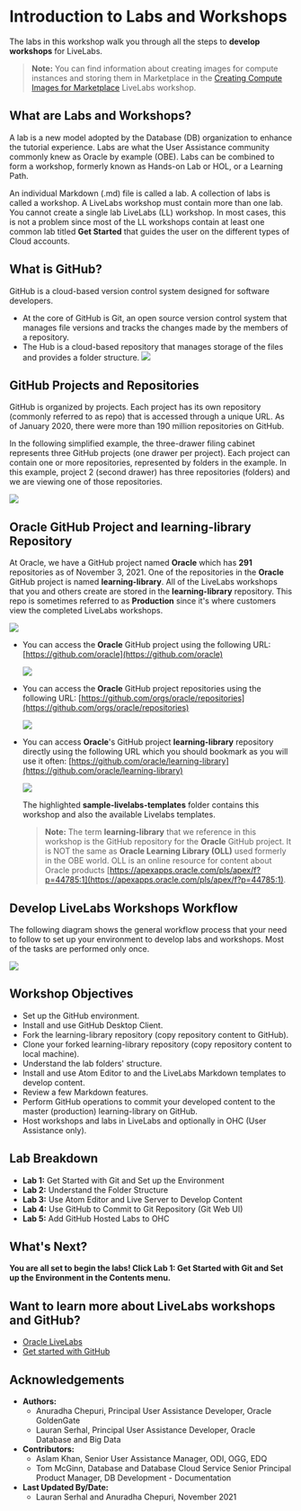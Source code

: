 # Introduction to Labs and Workshops

The labs in this workshop walk you through all the steps to **develop workshops** for LiveLabs.

  > **Note:** You can find information about creating images for compute instances and storing them in Marketplace in the [Creating Compute Images for Marketplace](https://oracle.github.io/learning-library/sample-livelabs-templates/create-labs/labs/workshops/compute/) LiveLabs workshop.

## What are Labs and Workshops?
A lab is a new model adopted by the Database (DB) organization to enhance the tutorial experience. Labs are what the User Assistance community commonly knew as Oracle by example (OBE). Labs can be combined to form a workshop, formerly known as Hands-on Lab or HOL, or a Learning Path.

An individual Markdown (.md) file is called a lab. A collection of labs is called a workshop. A LiveLabs workshop must contain more than one lab. You cannot create a single lab LiveLabs (LL) workshop. In most cases, this is not a problem since most of the LL workshops contain at least one common lab titled **Get Started** that guides the user on the different types of Cloud accounts.

## What is GitHub?
GitHub is a cloud-based version control system designed for software developers.
  * At the core of GitHub is Git, an open source version control system that manages file versions and tracks the changes made by the members of a repository.
  * The Hub is a cloud-based repository that manages storage of the files and provides a folder structure.
  ![](./images/git-hub-what-is-github.png " ")

## GitHub Projects and Repositories
GitHub is organized by projects. Each project has its own repository (commonly referred to as repo) that is accessed through a unique URL. As of January 2020, there were more than 190 million repositories on GitHub.

In the following simplified example, the three-drawer filing cabinet represents three GitHub projects (one drawer per project). Each project can contain one or more repositories, represented by folders in the example. In this example, project 2 (second drawer) has three repositories (folders) and we are viewing one of those repositories.

  ![](./images/git-hub-projects-repositories.png " ")

## Oracle GitHub Project and learning-library Repository

At Oracle, we have a GitHub project named **Oracle** which has **291** repositories as of November 3, 2021. One of the repositories in the **Oracle** GitHub project is named **learning-library**. All of the LiveLabs workshops that you and others create are stored in the **learning-library** repository. This repo is sometimes referred to as **Production** since it's where customers view the completed LiveLabs workshops.

![](./images/git-hub-oracle-projects-learning-library.png " ")

+ You can access the **Oracle** GitHub project using the following URL:
  [https://github.com/oracle](https://github.com/oracle)

  ![](./images/git-hub-oracle-project.png " ")

+ You can access the **Oracle** GitHub project repositories using the following URL:
  [https://github.com/orgs/oracle/repositories](https://github.com/orgs/oracle/repositories)

  ![](./images/git-hub-oracle-repos.png " ")

+ You can access **Oracle**'s GitHub project **learning-library** repository directly using the following URL which you should bookmark as you will use it often:
  [https://github.com/oracle/learning-library](https://github.com/oracle/learning-library)

  ![](./images/git-hub-learning-library.png " ")

  The highlighted **sample-livelabs-templates** folder contains this workshop and also the available Livelabs templates.

  > **Note:** The term **learning-library** that we reference in this workshop is the GitHub repository for the **Oracle** GitHub project. It is NOT the same as **Oracle Learning Library (OLL)** used formerly in the OBE world. OLL is an online resource for content about Oracle products [https://apexapps.oracle.com/pls/apex/f?p=44785:1](https://apexapps.oracle.com/pls/apex/f?p=44785:1).

## Develop LiveLabs Workshops Workflow
The following diagram shows the general workflow process that your need to follow to set up your environment to develop labs and workshops. Most of the tasks are performed only once.

![](./images/git-hub-workflow-flow-chart.png " ")

## Workshop Objectives
  * Set up the GitHub environment.
  * Install and use GitHub Desktop Client.
  * Fork the learning-library repository (copy repository content to GitHub).
  * Clone your forked learning-library repository (copy repository content to local machine).
  * Understand the lab folders' structure.
  * Install and use Atom Editor to and the LiveLabs Markdown templates to develop content.
  * Review a few Markdown features.
  * Perform GitHub operations to commit your developed content to the master (production) learning-library on GitHub.
  * Host workshops and labs in LiveLabs and optionally in OHC (User Assistance only).

## Lab Breakdown
- **Lab 1:** Get Started with Git and Set up the Environment
- **Lab 2:** Understand the Folder Structure
- **Lab 3:** Use Atom Editor and Live Server to Develop Content
- **Lab 4:** Use GitHub to Commit to Git Repository (Git Web UI)
- **Lab 5:** Add GitHub Hosted Labs to OHC

## What's Next?

  **You are all set to begin the labs! Click Lab 1: Get Started with Git and Set up the Environment in the Contents menu.**

## Want to learn more about LiveLabs workshops and GitHub?
  * [Oracle LiveLabs](https://apexapps.oracle.com/pls/apex/f?p=133:1)
  * [Get started with GitHub](https://docs.github.com/en/get-started)

## Acknowledgements

* **Authors:**
    * Anuradha Chepuri, Principal User Assistance Developer, Oracle GoldenGate
    * Lauran Serhal, Principal User Assistance Developer, Oracle Database and Big Data
* **Contributors:**
    * Aslam Khan, Senior User Assistance Manager, ODI, OGG, EDQ
    * Tom McGinn, Database and Database Cloud Service Senior Principal Product Manager, DB Development - Documentation
* **Last Updated By/Date:**
    * Lauran Serhal and Anuradha Chepuri, November 2021
